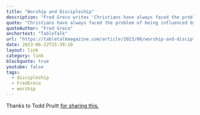 ```yaml
---
title: "Worship and Discipleship"
description: "Fred Greco writes 'Christians have always faced the problem of being influenced by the culture, and the solution remains the same—to stay close to the Lord and to His Word.'"
quote: "Christians have always faced the problem of being influenced by the culture, and the solution remains the same—to stay close to the Lord and to His Word."
quoteAuthor: "Fred Greco"
anchortext: "TableTalk"
url: "https://tabletalkmagazine.com/article/2023/06/worship-and-discipleship/"
date: 2023-06-22T15:39:10
layout: link
category: link
blockquote: true
youtube: false
tags:
  - discipleship
  - FredGreco
  - worship
---
```


Thanks to Todd Pruitt [for sharing this.](https://twitter.com/JustinBorger/status/1671606238637879297?s=20)


